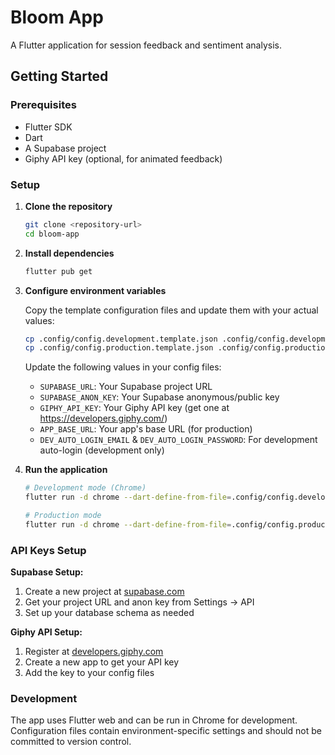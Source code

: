 # Bloom App

A Flutter application for session feedback and sentiment analysis.

## Getting Started

### Prerequisites
- Flutter SDK
- Dart
- A Supabase project
- Giphy API key (optional, for animated feedback)

### Setup

1. **Clone the repository**
   ```bash
   git clone <repository-url>
   cd bloom-app
   ```

2. **Install dependencies**
   ```bash
   flutter pub get
   ```

3. **Configure environment variables**

   Copy the template configuration files and update them with your actual values:
   ```bash
   cp .config/config.development.template.json .config/config.development.json
   cp .config/config.production.template.json .config/config.production.json
   ```

   Update the following values in your config files:
   - `SUPABASE_URL`: Your Supabase project URL
   - `SUPABASE_ANON_KEY`: Your Supabase anonymous/public key
   - `GIPHY_API_KEY`: Your Giphy API key (get one at https://developers.giphy.com/)
   - `APP_BASE_URL`: Your app's base URL (for production)
   - `DEV_AUTO_LOGIN_EMAIL` & `DEV_AUTO_LOGIN_PASSWORD`: For development auto-login (development only)

4. **Run the application**
   ```bash
   # Development mode (Chrome)
   flutter run -d chrome --dart-define-from-file=.config/config.development.json

   # Production mode
   flutter run -d chrome --dart-define-from-file=.config/config.production.json
   ```

### API Keys Setup

**Supabase Setup:**
1. Create a new project at [supabase.com](https://supabase.com)
2. Get your project URL and anon key from Settings → API
3. Set up your database schema as needed

**Giphy API Setup:**
1. Register at [developers.giphy.com](https://developers.giphy.com/)
2. Create a new app to get your API key
3. Add the key to your config files

### Development

The app uses Flutter web and can be run in Chrome for development. Configuration files contain environment-specific settings and should not be committed to version control.
